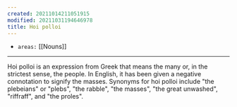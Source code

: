 ```yaml
---
created: 20211014211051915
modified: 20211031194646978
title: Hoi polloi
---
```


- `areas:` [[Nouns]]

---

Hoi polloi is an expression from Greek that means the many or, in the strictest sense, the people. In English, it has been given a negative connotation to signify the masses. Synonyms for hoi polloi include "the plebeians" or "plebs", "the rabble", "the masses", "the great unwashed", "riffraff", and "the proles".
